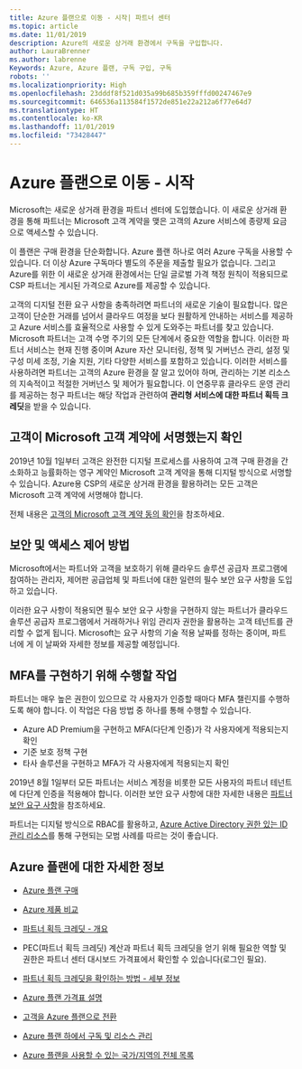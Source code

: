 ```yaml
---
title: Azure 플랜으로 이동 - 시작| 파트너 센터
ms.topic: article
ms.date: 11/01/2019
description: Azure의 새로운 상거래 환경에서 구독을 구입합니다.
author: LauraBrenner
ms.author: labrenne
Keywords: Azure, Azure 플랜, 구독 구입, 구독
robots: ''
ms.localizationpriority: High
ms.openlocfilehash: 23dddf8f521d035a99b685b359fffd00247467e9
ms.sourcegitcommit: 646536a113584f1572de851e22a212a6f77e64d7
ms.translationtype: HT
ms.contentlocale: ko-KR
ms.lasthandoff: 11/01/2019
ms.locfileid: "73428447"
---
```

# <a name="move-to-azure-plan---get-started"></a>Azure 플랜으로 이동 - 시작

Microsoft는 새로운 상거래 환경을 파트너 센터에 도입했습니다.  이 새로운 상거래 환경을 통해 파트너는 Microsoft 고객 계약을 맺은 고객의 Azure 서비스에 종량제 요금으로 액세스할 수 있습니다. 

이 플랜은 구매 환경을 단순화합니다. Azure 플랜 하나로 여러 Azure 구독을 사용할 수 있습니다. 더 이상 Azure 구독마다 별도의 주문을 제출할 필요가 없습니다. 그리고 Azure를 위한 이 새로운 상거래 환경에서는 단일 글로벌 가격 책정 원칙이 적용되므로 CSP 파트너는 게시된 가격으로 Azure를 제공할 수 있습니다. 

고객의 디지털 전환 요구 사항을 충족하려면 파트너의 새로운 기술이 필요합니다. 많은 고객이 단순한 거래를 넘어서 클라우드 여정을 보다 원활하게 안내하는 서비스를 제공하고 Azure 서비스를 효율적으로 사용할 수 있게 도와주는 파트너를 찾고 있습니다. Microsoft 파트너는 고객 수명 주기의 모든 단계에서 중요한 역할을 합니다. 이러한 파트너 서비스는 현재 진행 중이며 Azure 자산 모니터링, 정책 및 거버넌스 관리, 설정 및 구성 미세 조정, 기술 지원, 기타 다양한 서비스를 포함하고 있습니다. 이러한 서비스를 사용하려면 파트너는 고객의 Azure 환경을 잘 알고 있어야 하며, 관리하는 기본 리소스의 지속적이고 적절한 거버넌스 및 제어가 필요합니다. 이 연중무휴 클라우드 운영 관리를 제공하는 청구 파트너는 해당 작업과 관련하여 **관리형 서비스에 대한 파트너 획득 크레딧**을 받을 수 있습니다.

## <a name="make-sure-your-customers-have-signed-the-microsoft-customer-agreement"></a>고객이 Microsoft 고객 계약에 서명했는지 확인

2019년 10월 1일부터 고객은 완전한 디지털 프로세스를 사용하여 고객 구매 환경을 간소화하고 능률화하는 영구 계약인 Microsoft 고객 계약을 통해 디지털 방식으로 서명할 수 있습니다. Azure용 CSP의 새로운 상거래 환경을 활용하려는 모든 고객은 Microsoft 고객 계약에 서명해야 합니다.

전체 내용은 [고객의 Microsoft 고객 계약 동의 확인](confirm-customer-agreement.md)을 참조하세요.

## <a name="security-and-access-control-practices"></a>보안 및 액세스 제어 방법

Microsoft에서는 파트너와 고객을 보호하기 위해 클라우드 솔루션 공급자 프로그램에 참여하는 관리자, 제어판 공급업체 및 파트너에 대한 일련의 필수 보안 요구 사항을 도입하고 있습니다. 

이러한 요구 사항이 적용되면 필수 보안 요구 사항을 구현하지 않는 파트너가 클라우드 솔루션 공급자 프로그램에서 거래하거나 위임 관리자 권한을 활용하는 고객 테넌트를 관리할 수 없게 됩니다. Microsoft는 요구 사항의 기술 적용 날짜를 정하는 중이며, 파트너에 게 이 날짜와 자세한 정보를 제공할 예정입니다. 

## <a name="actions-to-take-to-implement-mfa"></a>MFA를 구현하기 위해 수행할 작업 

파트너는 매우 높은 권한이 있으므로 각 사용자가 인증할 때마다 MFA 챌린지를 수행하도록 해야 합니다. 이 작업은 다음 방법 중 하나를 통해 수행할 수 있습니다.

- Azure AD Premium을 구현하고 MFA(다단계 인증)가 각 사용자에게 적용되는지 확인 
- 기준 보호 정책 구현 
- 타사 솔루션을 구현하고 MFA가 각 사용자에게 적용되는지 확인 

2019년 8월 1일부터 모든 파트너는 서비스 계정을 비롯한 모든 사용자의 파트너 테넌트에 다단계 인증을 적용해야 합니다. 이러한 보안 요구 사항에 대한 자세한 내용은 [파트너 보안 요구 사항](https://docs.microsoft.com/partner-center/partner-security-requirements)을 참조하세요. 

파트너는 디지털 방식으로 RBAC를 활용하고, [Azure Active Directory 권한 있는 ID 관리 리소스](https://docs.microsoft.com/azure/active-directory/privileged-identity-management/pim-configure )를 통해 구현되는 모범 사례를 따르는 것이 좋습니다. 

## <a name="read-more-about-the-azure-plan"></a>Azure 플랜에 대한 자세한 정보

- [Azure 플랜 구매](purchase-azure-plan.md)

- [Azure 제품 비교](compare-azure-offers.md)

- [파트너 획득 크레딧 - 개요](partner-earned-credit.md)

- PEC(파트너 획득 크레딧) 계산과 파트너 획득 크레딧을 얻기 위해 필요한 역할 및 권한은 파트너 센터 대시보드 가격표에서 확인할 수 있습니다(로그인 필요).

- [파트너 획득 크레딧을 확인하는 방법 - 세부 정보](partner-earned-credit-explanation.md)

- [Azure 플랜 가격표 설명](azure-plan-price-list.md)

- [고객을 Azure 플랜으로 전환](azure-plan-transition.md)

- [Azure 플랜 하에서 구독 및 리소스 관리](azure-plan-manage.md)

- [Azure 플랜을 사용할 수 있는 국가/지역의 전체 목록](https://query.prod.cms.rt.microsoft.com/cms/api/am/binary/RE3QN0x)

 



